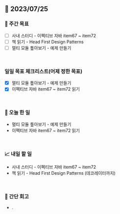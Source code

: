 ## 📅 2023/07/25


### 👏 주간 목표

- [ ] 사내 스터디 - 이펙티브 자바 item67 ~ item72
- [ ] 책 읽기 - Head First Design Patterns
- [ ] 멀티 모듈 톺아보기 - 예제 만들기

<br/>

### 일일 목표 체크리스트(어제 정한 목표)

- [x] 멀티 모듈 톺아보기 - 예제 만들기
- [x] 이펙티브 자바 item67 ~ item72 읽기

<br/>

### 💯 오늘 한 일

- 멀티 모듈 톺아보기 - 예제 만들기
- 이펙티브 자바 item67 ~ item72 읽기

<br/>

### 📈 내일 할 일

- 사내 스터디 - 이펙티브 자바 item67 ~ item72
- 책 읽기 - Head First Design Patterns (데코레이터까지)

<br/>

### 🤔 간단 회고

- .
 
